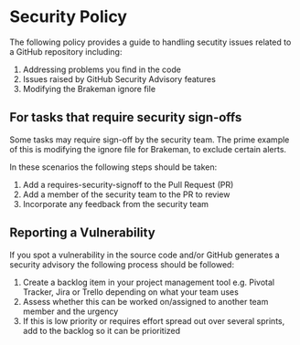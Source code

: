 # Security Policy

The following policy provides a guide to handling secutity issues related to a GitHub repository including:

1. Addressing problems you find in the code
2. Issues raised by GitHub Security Advisory features
3. Modifying the Brakeman ignore file

## For tasks that require security sign-offs

Some tasks may require sign-off by the security team. The prime example of this is modifying the ignore file for Brakeman, to exclude certain alerts.

In these scenarios the following steps should be taken:

1. Add a requires-security-signoff to the Pull Request (PR)
2. Add a member of the security team to the PR to review
3. Incorporate any feedback from the security team

## Reporting a Vulnerability

If you spot a vulnerability in the source code and/or GitHub generates a security advisory the following process should be followed:

1. Create a backlog item in your project management tool e.g. Pivotal Tracker, Jira or Trello depending on what your team uses
2. Assess whether this can be worked on/assigned to another team member and the urgency
3. If this is low priority or requires effort spread out over several sprints, add to the backlog so it can be prioritized
